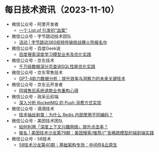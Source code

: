 # 每日技术资讯（2023-11-10）

- 微信公众号 - 阿里开发者
  - [一个 List.of 引发的“血案”](https://mp.weixin.qq.com/s?__biz=MzIzOTU0NTQ0MA==&mid=2247535686&idx=1&sn=46e4b57fe63940f65ce0eb0298212c97)
- 微信公众号 - 字节跳动技术团队
  - [活动 | 字节跳动360视频传输挑战赛火热报名中](https://mp.weixin.qq.com/s?__biz=MzI1MzYzMjE0MQ==&mid=2247504644&idx=1&sn=d8243e469a1c8ab44ea0f28cae76ceed)
- 微信公众号 - 百度Geek说
  - [百度搜索深度学习模型业务及优化实践](https://mp.weixin.qq.com/s?__biz=Mzg5MjU0NTI5OQ==&mid=2247573374&idx=1&sn=9d9d6dd9fa1476416facc30344724b0f)
- 微信公众号 - 京东技术
  - [千万级数据深分页查询SQL性能优化实践](https://mp.weixin.qq.com/s?__biz=MzU1MzE2NzIzMg==&mid=2247493199&idx=1&sn=6a28e9b7b3bfa49a1d500f313d2a6368)
- 微信公众号 - 京东零售技术
  - [GPT-4助力数据分析：提升效率与洞察力的未来关键技术](https://mp.weixin.qq.com/s?__biz=MzUyMDAxMjQ3Ng==&mid=2247503649&idx=1&sn=03d1efa0b051d615dee090405b8b49f2)
- 微信公众号 - 京东云开发者
  - [同城售后系统退款业务重构心得](https://mp.weixin.qq.com/s?__biz=MzU1OTgxMTg2Nw==&mid=2247507781&idx=1&sn=6c9b4c0d90533e7941d57e13c36e19fb)
- 微信公众号 - 政采云前端
  - [深入分析 RocketMQ 的 Push 消费方式实现](https://mp.weixin.qq.com/s?__biz=Mzg3NTcwMTUzNA==&mid=2247494313&idx=1&sn=e39979f034248d1f18f9cd65ac57263e)
- 微信公众号 - 滴滴技术
  - [技术抽丝剥茧｜为什么 Redis 内部使用不同编码？](https://mp.weixin.qq.com/s?__biz=MzU1ODEzNjI2NA==&mid=2247567050&idx=1&sn=fc5fd276f072b0a8ee221ad4150ae429)
- 微信公众号 - 美团技术团队
  - [如何利用「深度上下文兴趣网络」提升点击率？](https://mp.weixin.qq.com/s?__biz=MjM5NjQ5MTI5OA==&mid=2651775601&idx=1&sn=d4f15d46dd8e926333403922eaad8901)
  - [报名 | 美团技术沙龙第79期：美团搜索/推荐/广告稀疏模型的端到端实践](https://mp.weixin.qq.com/s?__biz=MjM5NjQ5MTI5OA==&mid=2651775601&idx=2&sn=3b76ec028133cefa4674549d2b5ac764)
- 微信公众号 - 58技术
  - [58技术沙龙第40期｜基础架构专场：中间件&云原生](https://mp.weixin.qq.com/s?__biz=MzI1NDc5MzIxMw==&mid=2247497196&idx=1&sn=86c6c0f74b5508562396e0b2f71fd778)
